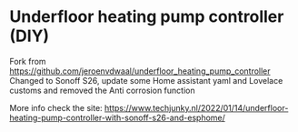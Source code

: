 # Underfloor heating pump controller (DIY)
Fork from https://github.com/jeroenvdwaal/underfloor_heating_pump_controller
Changed to Sonoff S26, update some Home assistant yaml and Lovelace customs and removed the Anti corrosion function

More info check the site: https://www.techjunky.nl/2022/01/14/underfloor-heating-pump-controller-with-sonoff-s26-and-esphome/
